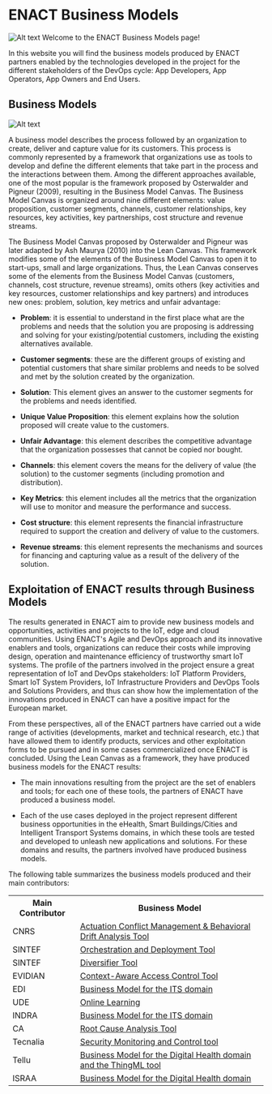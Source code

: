 # ENACT Business Models


![Alt text](https://www.enact-project.eu/img/logo-enact-blue2.png "ENACT Logo")
Welcome to the ENACT Business Models page!

In this website you will find the business models produced by ENACT partners enabled by the technologies developed in the project for the different stakeholders of the DevOps cycle: App Developers, App Operators, App Owners and End Users.

## Business Models

![Alt text](https://github.com/enactproject/ENACTBusinessModel/blob/master/BusinessModels/Images/Canvas.png?raw=true "Lean Canvas")

A business model describes the process followed by an organization to create, deliver and capture value for its customers. This process is commonly represented by a framework that organizations use as tools to develop and define the different elements that take part in the process and the interactions between them. Among the different approaches available, one of the most popular is the framework proposed by Osterwalder and Pigneur (2009), resulting in the Business Model Canvas. The Business Model Canvas is organized around nine different elements: value proposition, customer segments, channels, customer relationships, key resources, key activities, key partnerships, cost structure and revenue streams.

The Business Model Canvas proposed by Osterwalder and Pigneur was later adapted by Ash Maurya (2010) into the Lean Canvas. This framework modifies some of the elements of the Business Model Canvas to open it to start-ups, small and large organizations. Thus, the Lean Canvas conserves some of the elements from the Business Model Canvas (customers, channels, cost structure, revenue streams), omits others (key activities and key resources, customer relationships and key partners) and introduces new ones: problem, solution, key metrics and unfair advantage:

* **Problem**: it is essential to understand in the first place what are the problems and needs that the solution you are proposing is addressing and solving for your existing/potential customers, including the existing alternatives available.

* **Customer segments**: these are the different groups of existing and potential customers that share similar problems and needs to be solved and met by the solution created by the organization.

* **Solution**: This element gives an answer to the customer segments for the problems and needs identified.

* **Unique Value Proposition**: this element explains how the solution proposed will create value to the customers.

* **Unfair Advantage**: this element describes the competitive advantage that the organization possesses that cannot be copied nor bought.

* **Channels**: this element covers the means for the delivery of value (the solution) to the customer segments (including promotion and distribution).

* **Key Metrics**: this element includes all the metrics that the organization will use to monitor and measure the performance and success.

* **Cost structure**: this element represents the financial infrastructure required to support the creation and delivery of value to the customers.

* **Revenue streams**: this element represents the mechanisms and sources for financing and capturing value as a result of the delivery of the solution.

## Exploitation of ENACT results through Business Models
The results generated in ENACT aim to provide new business models and opportunities, activities and projects to the IoT, edge and cloud communities. Using ENACT's Agile and DevOps approach and its innovative enablers and tools, organizations can reduce their costs while improving design, operation and maintenance efficiency of trustworthy smart IoT systems. The profile of the partners involved in the project ensure a great representation of IoT and DevOps stakeholders: IoT Platform Providers, Smart IoT System Providers, IoT Infrastructure Providers and DevOps Tools and Solutions Providers, and thus can show how the implementation of the innovations produced in ENACT can have a positive impact for the European market.

From these perspectives, all of the ENACT partners have carried out a wide range of activities (developments, market and technical research, etc.) that have allowed them to identify products, services and other exploitation forms to be pursued and in some cases commercialized once ENACT is concluded. Using the Lean Canvas as a framework, they have produced business models for the ENACT results: 

* The main innovations resulting from the project are the set of enablers and tools; for each one of these tools, the partners of ENACT have produced a business model.

* Each of the use cases deployed in the project represent different business opportunities in the eHealth, Smart Buildings/Cities and Intelligent Transport Systems domains, in which these tools are tested and developed to unleash new applications and solutions. For these domains and results, the partners involved have produced business models.

The following table summarizes the business models produced and their main contributors:

<table class="tg">
  <tr>
    <th class="tg-yw4l"><b>Main Contributor</b></th>
    <th class="tg-yw4l"><b>Business Model</b></th>
  </tr>
  <tr>
    <td class="tg-yw4l">CNRS</td>
    <td class="tg-yw4l"> <a href= "https://enactproject.github.io/ENACT-Business-Models/BusinessModels/ACM&BDA">Actuation Conflict Management & Behavioral Drift Analysis Tool</a> </td>
  </tr>
  <tr>
    <td class="tg-yw4l">SINTEF</td>
    <td class="tg-yw4l"><a href= "https://enactproject.github.io/ENACT-Business-Models/BusinessModels/GeneSIS">Orchestration and Deployment Tool</a></td>
  </tr>
   <tr>
    <td class="tg-yw4l">SINTEF</td>
    <td class="tg-yw4l"><a href= "https://enactproject.github.io/ENACT-Business-Models/BusinessModels/Diversifier"> Diversifier Tool</a></td>
  </tr>
  <tr>
    <td class="tg-yw4l">EVIDIAN</td>
    <td class="tg-yw4l"><a href= "https://enactproject.github.io/ENACT-Business-Models/BusinessModels/CAAC">Context-Aware Access Control Tool</a></td>
  </tr>
   <tr>
    <td class="tg-yw4l">EDI</td>
    <td class="tg-yw4l"><a href= "https://enactproject.github.io/ENACT-Business-Models/BusinessModels/ITS-EDI">Business Model for the ITS domain</a></td>
  </tr>
     <tr>
    <td class="tg-yw4l">UDE</td>
    <td class="tg-yw4l"><a href= "https://enactproject.github.io/ENACT-Business-Models/BusinessModels/OnlineLearning">Online Learning</a></td>
  </tr>
     <tr>
    <td class="tg-yw4l">INDRA</td>
    <td class="tg-yw4l"><a href= "https://enactproject.github.io/ENACT-Business-Models/BusinessModels/ITS-INDRA">Business Model for the ITS domain</a></td>
  </tr>
     <tr>
    <td class="tg-yw4l">CA</td>
    <td class="tg-yw4l"><a href= "https://enactproject.github.io/ENACT-Business-Models/BusinessModels/RCA">Root Cause Analysis Tool</a></td>
  </tr>
  <tr>
    <td class="tg-yw4l">Tecnalia</td>
    <td class="tg-yw4l"><a href= "https://enactproject.github.io/ENACT-Business-Models/BusinessModels/SMC">Security Monitoring and Control tool</a></td>
  </tr>
     <tr>
    <td class="tg-yw4l">Tellu</td>
    <td class="tg-yw4l"><a href= "https://enactproject.github.io/ENACT-Business-Models/BusinessModels/eHealth&ThingML-TellU">Business Model for the  Digital Health domain and the ThingML tool</a></td>
  </tr>
     <tr>
    <td class="tg-yw4l">ISRAA</td>
    <td class="tg-yw4l"><a href= "https://enactproject.github.io/ENACT-Business-Models/BusinessModels/ISRAA">Business Model for the  Digital Health domain</a></td>
  </tr>
</table>

